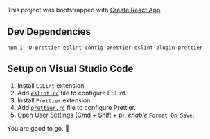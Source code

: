 This project was bootstrapped with [Create React App](https://github.com/facebook/create-react-app).

## Dev Dependencies

`npm i -D prettier eslint-config-prettier eslint-plugin-prettier`

## Setup on Visual Studio Code

1. Install `ESLint` extension.
2. Add [`eslint.rc`](https://github.com/sagarhani/react-memo/blob/master/.eslintrc) file to configure ESLint.
3. Install `Prettier` extension.
4. Add [`prettier.rc`](https://github.com/sagarhani/react-memo/blob/master/.prettierrc) file to configure Prettier.
5. Open User Settings (Cmd + Shift + p), *enable* `Format On Save`.

You are good to go. 🚀
